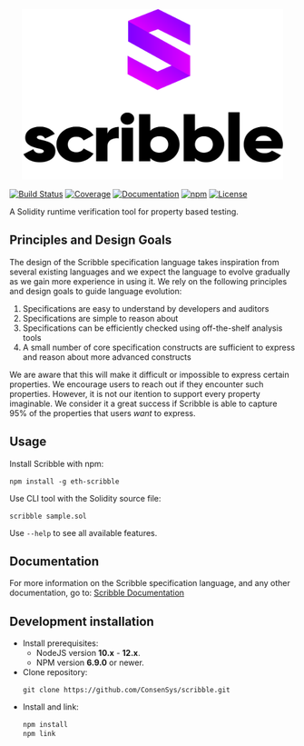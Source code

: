<p align="center">
  <img width="460" height="300" src="logo.png">
</p>

[![Build Status](https://drone.infra.mythx.io/api/badges/ConsenSys/scribble/status.svg)](https://drone.infra.mythx.io/ConsenSys/scribble)
[![Coverage](https://codecov.io/gh/ConsenSys/scribble/branch/develop/graph/badge.svg?token=yVZzF90k9k)](https://codecov.io/gh/ConsenSys/scribble)
[![Documentation](https://aleen42.github.io/badges/src/gitbook_2.svg)](https://docs.scribble.codes)
[![npm](https://img.shields.io/npm/v/eth-scribble)](https://www.npmjs.com/package/eth-scribble)
[![License](https://img.shields.io/badge/License-Apache%202.0-blue.svg)](https://opensource.org/licenses/Apache-2.0)

A Solidity runtime verification tool for property based testing.

## Principles and Design Goals

The design of the Scribble specification language takes inspiration from several existing
languages and we expect the language to evolve gradually as we gain more experience
in using it. We rely on the following principles and design goals to guide language
evolution:

1. Specifications are easy to understand by developers and auditors
2. Specifications are simple to reason about
3. Specifications can be efficiently checked using off-the-shelf analysis tools
4. A small number of core specification constructs are sufficient to express and reason about more advanced constructs

We are aware that this will make it difficult or impossible to express certain
properties. We encourage users to reach out if they encounter such properties. However, it
is not our itention to support every property imaginable. We consider it a great success if
Scribble is able to capture 95% of the properties that users _want_ to express.

## Usage

Install Scribble with npm:

```console
npm install -g eth-scribble
```

Use CLI tool with the Solidity source file:

```console
scribble sample.sol
```

Use `--help` to see all available features.

## Documentation

For more information on the Scribble specification language, and any other documentation, go to: [Scribble Documentation](https://docs.scribble.codes)

## Development installation

-   Install prerequisites:
    -   NodeJS version **10.x** - **12.x**.
    -   NPM version **6.9.0** or newer.
-   Clone repository:
    ```console
    git clone https://github.com/ConsenSys/scribble.git
    ```
-   Install and link:
    ```console
    npm install
    npm link
    ```
